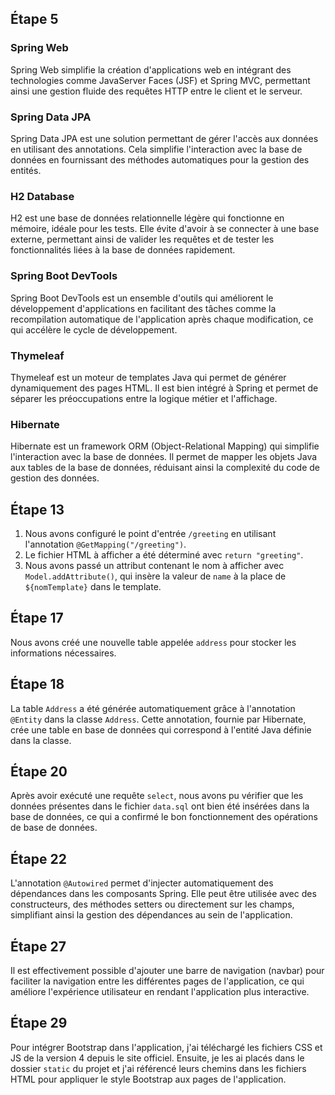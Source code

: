 ## Étape 5

### Spring Web
Spring Web simplifie la création d'applications web en intégrant des technologies comme JavaServer Faces (JSF) et Spring MVC, permettant ainsi une gestion fluide des requêtes HTTP entre le client et le serveur.

### Spring Data JPA
Spring Data JPA est une solution permettant de gérer l'accès aux données en utilisant des annotations. Cela simplifie l'interaction avec la base de données en fournissant des méthodes automatiques pour la gestion des entités.

### H2 Database
H2 est une base de données relationnelle légère qui fonctionne en mémoire, idéale pour les tests. Elle évite d'avoir à se connecter à une base externe, permettant ainsi de valider les requêtes et de tester les fonctionnalités liées à la base de données rapidement.

### Spring Boot DevTools
Spring Boot DevTools est un ensemble d'outils qui améliorent le développement d'applications en facilitant des tâches comme la recompilation automatique de l'application après chaque modification, ce qui accélère le cycle de développement.

### Thymeleaf
Thymeleaf est un moteur de templates Java qui permet de générer dynamiquement des pages HTML. Il est bien intégré à Spring et permet de séparer les préoccupations entre la logique métier et l'affichage.

### Hibernate
Hibernate est un framework ORM (Object-Relational Mapping) qui simplifie l'interaction avec la base de données. Il permet de mapper les objets Java aux tables de la base de données, réduisant ainsi la complexité du code de gestion des données.

## Étape 13

1. Nous avons configuré le point d'entrée `/greeting` en utilisant l'annotation `@GetMapping("/greeting")`.
2. Le fichier HTML à afficher a été déterminé avec `return "greeting"`.
3. Nous avons passé un attribut contenant le nom à afficher avec `Model.addAttribute()`, qui insère la valeur de `name` à la place de `${nomTemplate}` dans le template.

## Étape 17
Nous avons créé une nouvelle table appelée `address` pour stocker les informations nécessaires.

## Étape 18
La table `Address` a été générée automatiquement grâce à l'annotation `@Entity` dans la classe `Address`. Cette annotation, fournie par Hibernate, crée une table en base de données qui correspond à l'entité Java définie dans la classe.

## Étape 20
Après avoir exécuté une requête `select`, nous avons pu vérifier que les données présentes dans le fichier `data.sql` ont bien été insérées dans la base de données, ce qui a confirmé le bon fonctionnement des opérations de base de données.

## Étape 22
L'annotation `@Autowired` permet d'injecter automatiquement des dépendances dans les composants Spring. Elle peut être utilisée avec des constructeurs, des méthodes setters ou directement sur les champs, simplifiant ainsi la gestion des dépendances au sein de l'application.

## Étape 27
Il est effectivement possible d'ajouter une barre de navigation (navbar) pour faciliter la navigation entre les différentes pages de l'application, ce qui améliore l'expérience utilisateur en rendant l'application plus interactive.

## Étape 29
Pour intégrer Bootstrap dans l'application, j'ai téléchargé les fichiers CSS et JS de la version 4 depuis le site officiel. Ensuite, je les ai placés dans le dossier `static` du projet et j'ai référencé leurs chemins dans les fichiers HTML pour appliquer le style Bootstrap aux pages de l'application.
